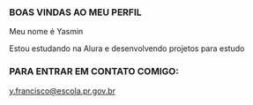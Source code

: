 ### BOAS VINDAS AO MEU PERFIL

Meu nome é Yasmin

Estou estudando na Alura e desenvolvendo projetos para estudo

### PARA ENTRAR EM CONTATO COMIGO:

y.francisco@escola.pr.gov.br
